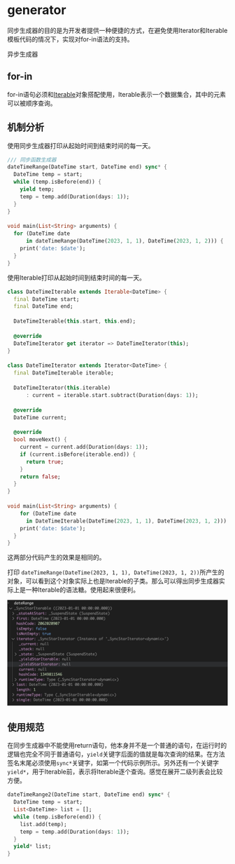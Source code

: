 # generator
同步生成器的目的是为开发者提供一种便捷的方式，在避免使用Iterator和Iterable模板代码的情况下，实现对for-in语法的支持。

异步生成器

## for-in
for-in语句必须和[Iterable](https://api.dart.dev/stable/2.19.1/dart-core/Iterable-class.html)对象搭配使用，Iterable表示一个数据集合，其中的元素可以被顺序查询。

## 机制分析

使用同步生成器打印从起始时间到结束时间的每一天。
```dart
/// 同步函数生成器
dateTimeRange(DateTime start, DateTime end) sync* {
  DateTime temp = start;
  while (temp.isBefore(end)) {
    yield temp;
    temp = temp.add(Duration(days: 1));
  }
}

void main(List<String> arguments) {
  for (DateTime date
      in dateTimeRange(DateTime(2023, 1, 1), DateTime(2023, 1, 2))) {
    print('date: $date');
  }
}  

```

使用Iterable打印从起始时间到结束时间的每一天。
```dart
class DateTimeIterable extends Iterable<DateTime> {
  final DateTime start;
  final DateTime end;

  DateTimeIterable(this.start, this.end);

  @override
  DateTimeIterator get iterator => DateTimeIterator(this);
}

class DateTimeIterator extends Iterator<DateTime> {
  final DateTimeIterable iterable;

  DateTimeIterator(this.iterable)
      : current = iterable.start.subtract(Duration(days: 1));

  @override
  DateTime current;

  @override
  bool moveNext() {
    current = current.add(Duration(days: 1));
    if (current.isBefore(iterable.end)) {
      return true;
    }
    return false;
  }
}

void main(List<String> arguments) {
    for (DateTime date
      in DateTimeIterable(DateTime(2023, 1, 1), DateTime(2023, 1, 2))) {
    print('date: $date');
  }
}

```

这两部分代码产生的效果是相同的。


打印    `dateTimeRange(DateTime(2023, 1, 1), DateTime(2023, 1, 2))`所产生的对象，可以看到这个对象实际上也是Iterable的子类。那么可以得出同步生成器实际上是一种Iterable的语法糖。使用起来很便利。

![iterable_object.png](./iterable_object.jpg)

## 使用规范
在同步生成器中不能使用return语句，他本身并不是一个普通的语句，在运行时的逻辑也完全不同于普通语句，`yield`关键字后面的值就是每次查询的结果。在方法签名末尾必须使用`sync*`关键字，如第一个代码示例所示。另外还有一个关键字`yield*`，用于Iterable前，表示将Iterable逐个查询。感觉在展开二级列表会比较方便。

```dart
dateTimeRange2(DateTime start, DateTime end) sync* {
  DateTime temp = start;
  List<DateTime> list = [];
  while (temp.isBefore(end)) {
    list.add(temp);
    temp = temp.add(Duration(days: 1));
  }
  yield* list;
}
```
